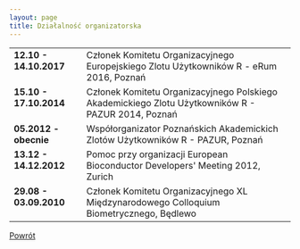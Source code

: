 ```yaml
---
layout: page
title: Działalność organizatorska
---
```


<style type="text/css"> .tg {border-collapse:collapse;border-spacing:0;border-color:#ccc;border:none} .tg td{overflow:hidden;word-break:normal} .tg th{overflow:hidden;word-break:normal} .tg .tg-9hbo{font-weight:bold;vertical-align:top} .tg .tg-yw4l{vertical-align:top;text-align:left} .tg .tg-yw4i{vertical-align:top;text-align:left;font-style:italic} </style>
<table class="tg">
<col width="130">
  <tr>
    <td class="tg-9hbo">12.10 - 14.10.2017</td>
    <td class="tg-yw4l">Członek Komitetu Organizacyjnego Europejskiego Zlotu Użytkowników R - eRum 2016, Poznań</td>
  </tr>
  <tr>
    <td class="tg-9hbo">
15.10 - 17.10.2014</td>
    <td class="tg-yw4l">Członek Komitetu Organizacyjnego Polskiego Akademickiego Zlotu Użytkowników R - PAZUR 2014, Poznań</td>
  </tr>
  <tr>
    <td class="tg-9hbo">
05.2012 - obecnie</td>
    <td class="tg-yw4l">Współorganizator Poznańskich Akademickich Zlotów Użytkowników R - PAZUR, Poznań</td>
  </tr>
  <tr>
    <td class="tg-9hbo">
13.12 - 14.12.2012</td>
    <td class="tg-yw4l">Pomoc przy organizacji European Bioconductor Developers' Meeting 2012, Zurich</td>
  </tr>
  <tr>
    <td class="tg-9hbo">
29.08 - 03.09.2010</td>
    <td class="tg-yw4l">Członek Komitetu Organizacyjnego XL Międzynarodowego Colloquium Biometrycznego, Będlewo</td>
  </tr>
</table>

[Powrót](/cv)
